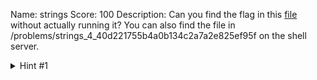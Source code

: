 Name: strings
Score: 100
Description: Can you find the flag in this <a href='//2018shell1.picoctf.com/static/a3d311b507256d5d9299c0e94dfc4fc5/strings'>file</a> without actually running it? You can also find the file in /problems/strings_4_40d221755b4a0b134c2a7a2e825ef95f on the shell server.
<details><summary>Hint #1</summary><a href="https://linux.die.net/man/1/strings">strings</a></details>